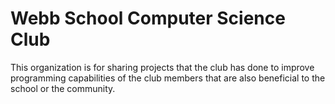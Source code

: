 # Webb School Computer Science Club

This organization is for sharing projects that the club has done to improve programming capabilities of the club members that are also beneficial to the school or the community. 
